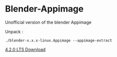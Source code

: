  # Blender-Appimage

Unofficial version of the blender Appimage

Unpack :
```shell
./blender-x.x.x-linux.Appimage --appimage-extract
```

[4.2.0 LTS Download](https://github.com/erroreutopia/Blender-Appimage/releases/download/blender4.2.0/blender-4.2.0-linux-x64.Appimage)
